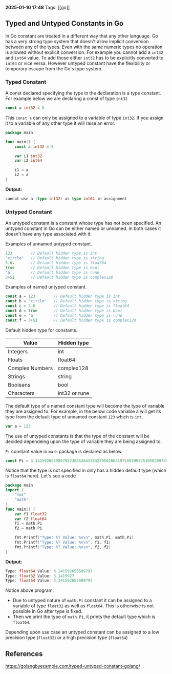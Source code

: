 **2025-01-10 17:48**
Tags: [[go]]

## Typed and Untyped Constants in Go

In Go constant are treated in a different way that any other language. Go has a very strong type system that doesn't allow implicit conversion between any of the types. Even with the same numeric types no operation is allowed without explicit conversion. For example you cannot add a `int32` and `int64` value. To add those either `int32` has to be explicitly converted to `int64` or vice versa. However untyped constant have the flexibility or temporary escape from the Go's type system.

### Typed Constant

A const declared specifying the type in the declaration is a type constant. For example below we are declaring a const of type `int32`

```go
const a int32 = 8
```

This `const a` can only be assigned to a variable of type `int32`. If you assign it to a variable of any other type it will raise an error. 

```go
package main

func main() {
    const a int32 = 8

    var i1 int32
    var i2 int64

    i1 = a
    i2 = a
}
```

**Output:**

```go
cannot use a (type int32) as type int64 in assignment
```

### Untyped Constant 

An untyped constant is a constant whose type has not been specified. An untyped constant in Go can be either named or unnamed. In both cases it doesn't have any type associated with it.

Examples of unnamed untyped constant.

```go
123        // Default hidden type is int
"circle"   // Default hidden type is string
5.6.       // Default hidden type is float64
true       // Default hidden type is bool
'a'        // Default hidden type is rune
3+5i       // Default hidden type is complex128
```

Examples of named untyped constant.

```go
const a = 123        // Default hidden type is int
const b = "circle"   // Default hidden type is string
const c = 5.6        // Default hidden type is float64
const d = true       // Default hidden type is bool
const e = 'a'        // Default hidden type is rune
const f = 3+5i       // Default hidden type is complex128
```

Default hidden type for constants.

| Value           | Hidden type   |
| --------------- | ------------- |
| Integers        | int           |
| Floats          | float64       |
| Complex Numbers | complex128    |
| Strings         | string        |
| Booleans        | bool          |
| Characters      | int32 or rune |

The default type of a named constant type will become the type of variable they are assigned to. For example, in the below code variable a will get its type from the default type of unnamed constant `123` which is `int`.

```go
var a = 123
```

The use of untyped constants is that the type of the constant will be decided dependeing upon the type of variable they are being assigned to. 

`Pi` constant value in `math` package is declared as below.

```go
const Pi = 3.14159265358979323846264338327950288419716939937510582097494459
```

Notice that the type is not specified in only has a hidden default type (which is `float64` here). Let's see a code

```go
package main
import (
    "fmt"
    "math"
)
func main() {
    var f1 float32
    var f2 float64
    f1 = math.Pi
    f2 = math.Pi

    fmt.Printf("Type: %T Value: %v\n", math.Pi, math.Pi)
    fmt.Printf("Type: %T Value: %v\n", f1, f1)
    fmt.Printf("Type: %T Value: %v\n", f2, f2)
}
```

**Output:**

```go
Type: float64 Value: 3.141592653589793
Type: float32 Value: 3.1415927
Type: float64 Value: 3.141592653589793
```

Notice above program.
- Due to untyped nature of `math.Pi` constant it can be assigned to a variable of type `float32` as well as `float64`. This is otherwise is not possible in Go after type is fixed.
- Then we print the type of `math.Pi`, it prints the default type which is `float64`.

Depending upon use case an untyped constant can be assigned to a low precision type (`float32`) or a high precision type (`float64`)


## References
https://golangbyexample.com/typed-untyped-constant-golang/